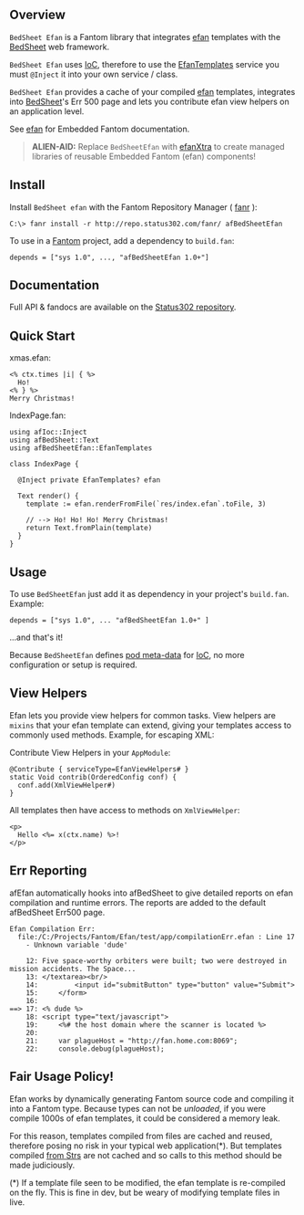 ## Overview 

`BedSheet Efan` is a Fantom library that integrates [efan](http://www.fantomfactory.org/pods/afEfan) templates with the [BedSheet](http://www.fantomfactory.org/pods/afBedSheet) web framework.

`BedSheet Efan` uses [IoC](http://www.fantomfactory.org/pods/afIoc), therefore to use the [EfanTemplates](http://repo.status302.com/doc/afBedSheetEfan/EfanTemplates.html) service you must `@Inject` it into your own service / class.

`BedSheet Efan` provides a cache of your compiled [efan](http://www.fantomfactory.org/pods/afEfan) templates, integrates into [BedSheet](http://www.fantomfactory.org/pods/afBedSheet)'s Err 500 page and lets you contribute efan view helpers on an application level.

See [efan](http://www.fantomfactory.org/pods/afEfan) for Embedded Fantom documentation.

> **ALIEN-AID:** Replace `BedSheetEfan` with [efanXtra](http://www.fantomfactory.org/pods/afEfanXtra) to create managed libraries of reusable Embedded Fantom (efan) components!

## Install 

Install `BedSheet efan` with the Fantom Repository Manager ( [fanr](http://fantom.org/doc/docFanr/Tool.html#install) ):

    C:\> fanr install -r http://repo.status302.com/fanr/ afBedSheetEfan

To use in a [Fantom](http://fantom.org/) project, add a dependency to `build.fan`:

    depends = ["sys 1.0", ..., "afBedSheetEfan 1.0+"]

## Documentation 

Full API & fandocs are available on the [Status302 repository](http://repo.status302.com/doc/afBedSheetEfan/#overview).

## Quick Start 

xmas.efan:

```
<% ctx.times |i| { %>
  Ho!
<% } %>
Merry Christmas!
```

IndexPage.fan:

```
using afIoc::Inject
using afBedSheet::Text
using afBedSheetEfan::EfanTemplates

class IndexPage {

  @Inject private EfanTemplates? efan

  Text render() {
    template := efan.renderFromFile(`res/index.efan`.toFile, 3)

    // --> Ho! Ho! Ho! Merry Christmas!
    return Text.fromPlain(template)
  }
}
```

## Usage 

To use `BedSheetEfan` just add it as dependency in your project's `build.fan`. Example:

```
depends = ["sys 1.0", ... "afBedSheetEfan 1.0+" ]
```

...and that's it!

Because `BedSheetEfan` defines [pod meta-data](http://repo.status302.com/doc/afIoc/RegistryBuilder.html) for [IoC](http://www.fantomfactory.org/pods/afIoc), no more configuration or setup is required.

## View Helpers 

Efan lets you provide view helpers for common tasks. View helpers are `mixins` that your efan template can extend, giving your templates access to commonly used methods. Example, for escaping XML:

Contribute View Helpers in your `AppModule`:

```
@Contribute { serviceType=EfanViewHelpers# }
static Void contrib(OrderedConfig conf) {
  conf.add(XmlViewHelper#)
}
```

All templates then have access to methods on `XmlViewHelper`:

```
<p>
  Hello <%= x(ctx.name) %>!
</p>
```

## Err Reporting 

afEfan automatically hooks into afBedSheet to give detailed reports on efan compilation and runtime errors. The reports are added to the default afBedSheet Err500 page.

```
Efan Compilation Err:
  file:/C:/Projects/Fantom/Efan/test/app/compilationErr.efan : Line 17
    - Unknown variable 'dude'

    12: Five space-worthy orbiters were built; two were destroyed in mission accidents. The Space...
    13: </textarea><br/>
    14:         <input id="submitButton" type="button" value="Submit">
    15:     </form>
    16:
==> 17: <% dude %>
    18: <script type="text/javascript">
    19:     <%# the host domain where the scanner is located %>
    20:
    21:     var plagueHost = "http://fan.home.com:8069";
    22:     console.debug(plagueHost);
```

## Fair Usage Policy! 

Efan works by dynamically generating Fantom source code and compiling it into a Fantom type. Because types can not be *unloaded*, if you were compile 1000s of efan templates, it could be considered a memory leak.

For this reason, templates compiled from files are cached and reused, therefore posing no risk in your typical web application(*). But templates compiled [from Strs](http://repo.status302.com/doc/afBedSheetEfan/EfanTemplates#renderFromStr.html) are not cached and so calls to this method should be made judiciously.

(*) If a template file seen to be modified, the efan template is re-compiled on the fly. This is fine in dev, but be weary of modifying template files in live.

